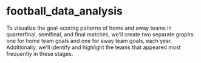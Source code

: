 # football_data_analysis
 To visualize the goal-scoring patterns of home and away teams in quarterfinal, semifinal, and final matches, we'll create two separate graphs: one for home team goals and one for away team goals, each year. Additionally, we'll identify and highlight the teams that appeared most frequently in these stages.
